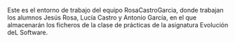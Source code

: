 Este es el entorno de trabajo del equipo RosaCastroGarcia, donde trabajan los alumnos Jesús Rosa, Lucía Castro y Antonio García, en el que almacenarán los ficheros de la clase de prácticas de la asignatura Evolución deL Software. 

